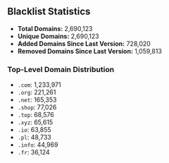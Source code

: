 ## Blacklist Statistics

- **Total Domains:** 2,690,123
- **Unique Domains:** 2,690,123
- **Added Domains Since Last Version:** 728,020
- **Removed Domains Since Last Version:** 1,059,813

### Top-Level Domain Distribution

-  `.com`: 1,233,971
-  `.org`: 221,261
-  `.net`: 165,353
-  `.shop`: 77,026
-  `.top`: 68,576
-  `.xyz`: 65,615
-  `.io`: 63,855
-  `.pl`: 48,733
-  `.info`: 44,969
-  `.fr`: 36,124
